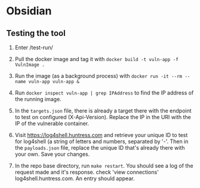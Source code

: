 # Obsidian

## Testing the tool

1. Enter /test-run/

2. Pull the docker image and tag it with `docker build -t vuln-app -f VulnImage .`

3. Run the image (as a background process) with `docker run -it --rm --name vuln-app vuln-app &`

4. Run `docker inspect vuln-app | grep IPAddress` to find the IP address of the running image.

5. In the `targets.json` file, there is already a target there with the endpoint to test on configured (X-Api-Version). Replace the IP in the URI with the IP of the vulnerable container.

6. Visit https://log4shell.huntress.com and retrieve your unique ID to test for log4shell (a string of letters and numbers, separated by '-'. Then in the `payloads.json` file, replace the unique ID that's already there with your own. Save your changes.

7. In the repo base directory, run `make restart`. You should see a log of the request made and it's response. check 'view connections' log4shell.huntress.com. An entry should appear.
